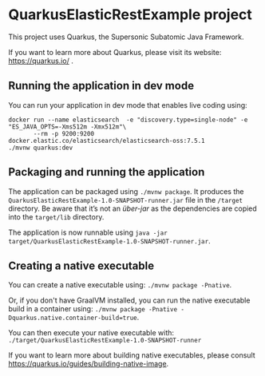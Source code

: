 # QuarkusElasticRestExample project

This project uses Quarkus, the Supersonic Subatomic Java Framework.

If you want to learn more about Quarkus, please visit its website: https://quarkus.io/ .

## Running the application in dev mode

You can run your application in dev mode that enables live coding using:
```
docker run --name elasticsearch  -e "discovery.type=single-node" -e "ES_JAVA_OPTS=-Xms512m -Xmx512m"\
       --rm -p 9200:9200 docker.elastic.co/elasticsearch/elasticsearch-oss:7.5.1
./mvnw quarkus:dev
```

## Packaging and running the application

The application can be packaged using `./mvnw package`.
It produces the `QuarkusElasticRestExample-1.0-SNAPSHOT-runner.jar` file in the `/target` directory.
Be aware that it’s not an _über-jar_ as the dependencies are copied into the `target/lib` directory.

The application is now runnable using `java -jar target/QuarkusElasticRestExample-1.0-SNAPSHOT-runner.jar`.

## Creating a native executable

You can create a native executable using: `./mvnw package -Pnative`.

Or, if you don't have GraalVM installed, you can run the native executable build in a container using: `./mvnw package -Pnative -Dquarkus.native.container-build=true`.

You can then execute your native executable with: `./target/QuarkusElasticRestExample-1.0-SNAPSHOT-runner`

If you want to learn more about building native executables, please consult https://quarkus.io/guides/building-native-image.